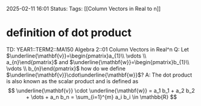 2025-02-11 16:01
Status: 
Tags: [[Column Vectors in Real to n]]
# definition of dot product

TD: YEAR1::TERM2::MA150 Algebra 2::01 Column Vectors in Real^n 
Q: Let $\underline{\mathbf{v}}=\begin{pmatrix}a_{1}\\ \vdots \\ a_{n}\end{pmatrix}$ and $\underline{\mathbf{w}}=\begin{pmatrix}b_{1}\\ \vdots \\ b_{n}\end{pmatrix}$ how do we define $\underline{\mathbf{v}}\cdot\underline{\mathbf{w}}$?
A: The dot product is also known as the scalar product and is defined as
$$
\underline{\mathbf{v}} \cdot \underline{\mathbf{w}} = a_1 b_1 + a_2 b_2 + \dots + a_n b_n = \sum_{i=1}^{m} a_i b_i \in \mathbb{R}
$$
<!--ID: 1739290139357-->

